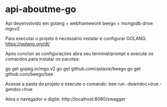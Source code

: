 # api-aboutme-go
Api desenvolvido em golang + webframework beego + mongodb drive mgov2

Para executar o projeto é necessário instalar e configurar GOLANG: https://golang.org/dl/

Após concluir as configurações abra seu terminal/prompt e execute os comandos para instalar os pacotes:

go get gopkg.in/mgo.v2
go get github.com/astaxie/beego
go get github.com/beego/bee

Acesse a pasta do projeto e execute o comando:
bee run -downdoc=true -gendoc=true

Abra o navegador e digite: http://localhost:8080/swagger
